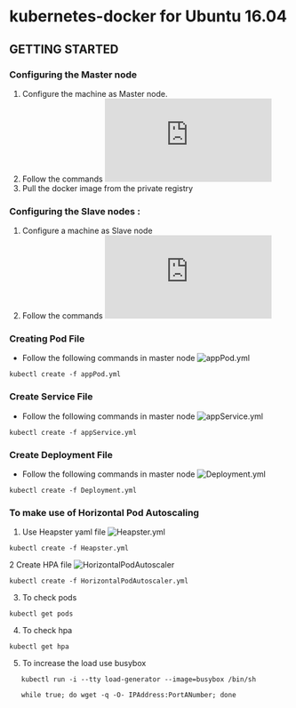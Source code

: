 # kubernetes-docker for Ubuntu 16.04

## GETTING STARTED

### Configuring the Master node 
1. Configure the machine as Master node.
2. Follow the commands  ![master.sh](https://github.com/vevsatechnologies/kubernetes-docker/blob/master/master.sh)
3. Pull the docker image from the private registry 


### Configuring the Slave nodes :
1. Configure a machine as Slave node
2. Follow the commands ![node.sh](https://github.com/vevsatechnologies/kubernetes-docker/blob/master/node.sh)


### Creating Pod File
* Follow the following commands in master node ![appPod.yml](https://github.com/vevsatechnologies/kubernetes-docker/blob/master/appPod.yml)
```
kubectl create -f appPod.yml
```

### Create Service File
* Follow the following commands in master node ![appService.yml](https://github.com/alishaagupta/kubernetes-docker/blob/master/appService.yml)

```
kubectl create -f appService.yml
```

 ### Create Deployment File 
 * Follow the following commands in master node ![Deployment.yml](https://github.com/vevsatechnologies/kubernetes-docker/blob/master/Deployment.yml)
 
 
 ```
 kubectl create -f Deployment.yml
 ```
 
 ### To make use of Horizontal Pod Autoscaling
 1. Use Heapster yaml file ![Heapster.yml](https://github.com/vevsatechnologies/kubernetes-docker/blob/master/Heapster.yml)
 ```
 kubectl create -f Heapster.yml
 ```
2 Create HPA file ![HorizontalPodAutoscaler](https://github.com/vevsatechnologies/kubernetes-docker/blob/master/HorizontalPodAutoscaler.yml)
```
kubectl create -f HorizontalPodAutoscaler.yml
```

3. To check pods

```
kubectl get pods
```
4. To check hpa

``` 
kubectl get hpa

```

5. To increase the load use busybox

```
   kubectl run -i --tty load-generator --image=busybox /bin/sh
   
   while true; do wget -q -O- IPAddress:PortANumber; done
   
```


 
 
 


